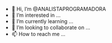 - 👋 Hi, I’m @ANALISTAPROGRAMADORA
- 👀 I’m interested in ...
- 🌱 I’m currently learning ...
- 💞️ I’m looking to collaborate on ...
- 📫 How to reach me ...

<!---
ANALISTAPROGRAMADORA/ANALISTAPROGRAMADORA is a ✨ special ✨ repository because its `README.md` (this file) appears on your GitHub profile.
You can click the Preview link to take a look at your changes.
--->

